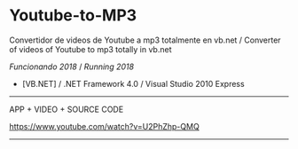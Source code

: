 # Youtube-to-MP3
Convertidor de videos de Youtube a mp3 totalmente en vb.net / Converter of videos of Youtube to mp3 totally in vb.net

*Funcionando 2018* / *Running 2018*

* [VB.NET] / .NET Framework 4.0 / Visual Studio 2010 Express

----------------------------------------------------------------------------------------------------------------------------------

APP + VIDEO + SOURCE CODE

https://www.youtube.com/watch?v=U2PhZhp-QMQ

----------------------------------------------------------------------------------------------------------------------------------


